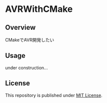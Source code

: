 # AVRWithCMake

## Overview

CMakeでAVR開発したい

## Usage

under construction...

## License

This repository is published under [MIT License](LICENSE).
